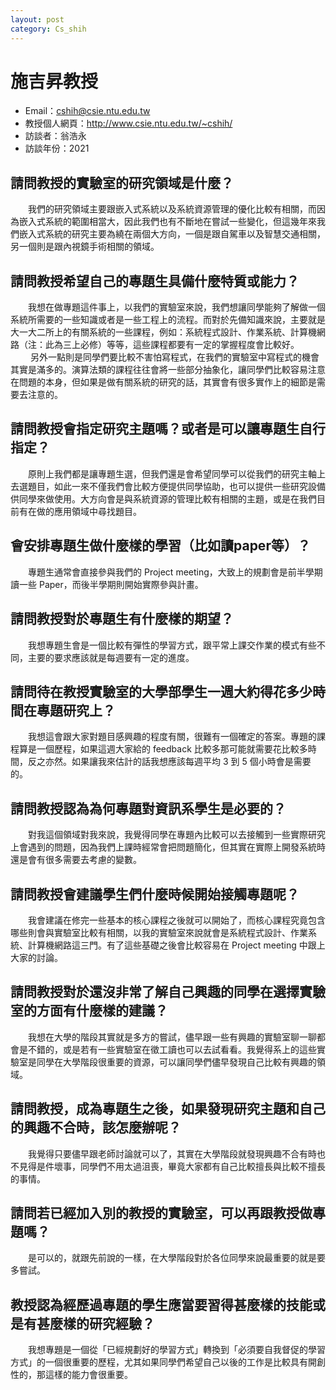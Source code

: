 ```yaml
---
layout: post
category: Cs_shih
---
```


#  施吉昇教授

- Email：cshih@csie.ntu.edu.tw
- 教授個人網頁：<http://www.csie.ntu.edu.tw/~cshih/>
- 訪談者：翁浩永
- 訪談年份：2021

## 請問教授的實驗室的研究領域是什麼？

&emsp;&emsp;我們的研究領域主要跟嵌入式系統以及系統資源管理的優化比較有相關，而因為嵌入式系統的範圍相當大，因此我們也有不斷地在嘗試一些變化，但這幾年來我們嵌入式系統的研究主要為繞在兩個大方向，一個是跟自駕車以及智慧交通相關，另一個則是跟內視鏡手術相關的領域。

## 請問教授希望自己的專題生具備什麼特質或能力？

&emsp;&emsp;我想在做專題這件事上，以我們的實驗室來說，我們想讓同學能夠了解做一個系統所需要的一些知識或者是一些工程上的流程。而對於先備知識來說，主要就是大一大二所上的有關系統的一些課程，例如：系統程式設計、作業系統、計算機網路（注：此為三上必修）等等，這些課程都要有一定的掌握程度會比較好。<br>&emsp;&emsp;
另外一點則是同學們要比較不害怕寫程式，在我們的實驗室中寫程式的機會其實是滿多的。演算法類的課程往往會將一些部分抽象化，讓同學們比較容易注意在問題的本身，但如果是做有關系統的研究的話，其實會有很多實作上的細節是需要去注意的。

## 請問教授會指定研究主題嗎？或者是可以讓專題生自行指定？

&emsp;&emsp;原則上我們都是讓專題生選，但我們還是會希望同學可以從我們的研究主軸上去選題目，如此一來不僅我們會比較方便提供同學協助，也可以提供一些研究設備供同學來做使用。大方向會是與系統資源的管理比較有相關的主題，或是在我們目前有在做的應用領域中尋找題目。

## 會安排專題生做什麼樣的學習（比如讀paper等）？

&emsp;&emsp;專題生通常會直接參與我們的 Project meeting，大致上的規劃會是前半學期讀一些 Paper，而後半學期則開始實際參與計畫。

## 請問教授對於專題生有什麼樣的期望？

&emsp;&emsp;我想專題生會是一個比較有彈性的學習方式，跟平常上課交作業的模式有些不同，主要的要求應該就是每週要有一定的進度。

## 請問待在教授實驗室的大學部學生一週大約得花多少時間在專題研究上？

&emsp;&emsp;我想這會跟大家對題目感興趣的程度有關，很難有一個確定的答案。專題的課程算是一個歷程，如果這週大家給的 feedback 比較多那可能就需要花比較多時間，反之亦然。如果讓我來估計的話我想應該每週平均 3 到 5 個小時會是需要的。

## 請問教授認為為何專題對資訊系學生是必要的？

&emsp;&emsp;對我這個領域對我來說，我覺得同學在專題內比較可以去接觸到一些實際研究上會遇到的問題，因為我們上課時經常會把問題簡化，但其實在實際上開發系統時還是會有很多需要去考慮的變數。

## 請問教授會建議學生們什麼時候開始接觸專題呢？

&emsp;&emsp;我會建議在修完一些基本的核心課程之後就可以開始了，而核心課程究竟包含哪些則會與實驗室比較有相關，以我的實驗室來說就會是系統程式設計、作業系統、計算機網路這三門。有了這些基礎之後會比較容易在 Project meeting 中跟上大家的討論。

## 請問教授對於還沒非常了解自己興趣的同學在選擇實驗室的方面有什麼樣的建議？

&emsp;&emsp;我想在大學的階段其實就是多方的嘗試，儘早跟一些有興趣的實驗室聊一聊都會是不錯的，或是若有一些實驗室在徵工讀也可以去試看看。我覺得系上的這些實驗室是同學在大學階段很重要的資源，可以讓同學們儘早發現自己比較有興趣的領域。

## 請問教授，成為專題生之後，如果發現研究主題和自己的興趣不合時，該怎麼辦呢？

&emsp;&emsp;我覺得只要儘早跟老師討論就可以了，其實在大學階段就發現興趣不合有時也不見得是件壞事，同學們不用太過沮喪，畢竟大家都有自己比較擅長與比較不擅長的事情。

## 請問若已經加入別的教授的實驗室，可以再跟教授做專題嗎？

&emsp;&emsp;是可以的，就跟先前說的一樣，在大學階段對於各位同學來說最重要的就是要多嘗試。

## 教授認為經歷過專題的學生應當要習得甚麼樣的技能或是有甚麼樣的研究經驗？

&emsp;&emsp;我想專題是一個從「已經規劃好的學習方式」轉換到「必須要自我督促的學習方式」的一個很重要的歷程，尤其如果同學們希望自己以後的工作是比較具有開創性的，那這樣的能力會很重要。

